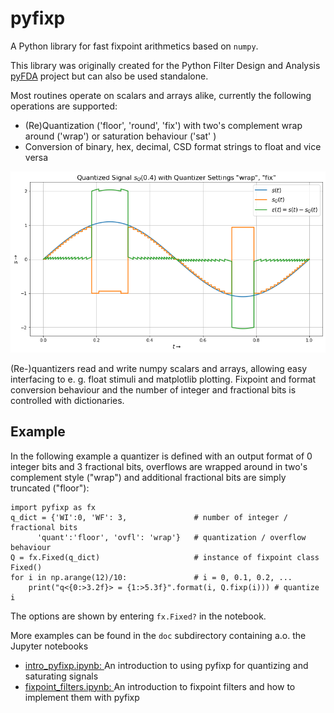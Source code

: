 # pyfixp
A Python library for fast fixpoint arithmetics based on `numpy`.

This library was originally created for the Python Filter Design and Analysis 
[pyFDA](https://github.org/chipmuenk/pyfda) project but can also be used standalone.

Most routines operate on scalars and arrays alike, currently the following operations are supported:

- (Re)Quantization ('floor', 'round', 'fix') with two's complement wrap around ('wrap') 
  or saturation behaviour ('sat' ) 
- Conversion of binary, hex, decimal, CSD format strings to float and vice versa

![Screenshot](img/pyfixp_screenshot.png)

(Re-)quantizers read and write numpy scalars and arrays,
allowing easy interfacing to e. g. float stimuli and matplotlib plotting. 
Fixpoint and format conversion behaviour and the number of integer 
and fractional bits is controlled with dictionaries. 

## Example
In the following example a quantizer 
is defined with an output format of 0 integer bits and 3 fractional bits, 
overflows are wrapped around in two's complement style ("wrap") and additional 
fractional bits are simply truncated ("floor"):

    import pyfixp as fx
    q_dict = {'WI':0, 'WF': 3,               # number of integer / fractional bits
          'quant':'floor', 'ovfl': 'wrap'}   # quantization / overflow behaviour
    Q = fx.Fixed(q_dict)                     # instance of fixpoint class Fixed()
    for i in np.arange(12)/10:               # i = 0, 0.1, 0.2, ...
        print("q<{0:>3.2f}> = {1:>5.3f}".format(i, Q.fixp(i))) # quantize i

The options are shown by entering `fx.Fixed?` in the notebook.

More examples can be found in the `doc` subdirectory containing a.o. the Jupyter notebooks

- [intro_pyfixp.ipynb: ](doc/intro_pyfixp.ipynb) An introduction to using pyfixp for quantizing and saturating signals
- [fixpoint_filters.ipynb: ](doc/fixpoint_filters.ipynb) An introduction to fixpoint filters and how to implement them with pyfixp



